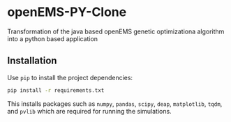 # openEMS-PY-Clone
Transformation of the java based openEMS genetic optimizationa algorithm into a python based application

## Installation

Use `pip` to install the project dependencies:

```bash
pip install -r requirements.txt
```

This installs packages such as `numpy`, `pandas`, `scipy`, `deap`, `matplotlib`, `tqdm`, and `pvlib` which are required for running the simulations.
